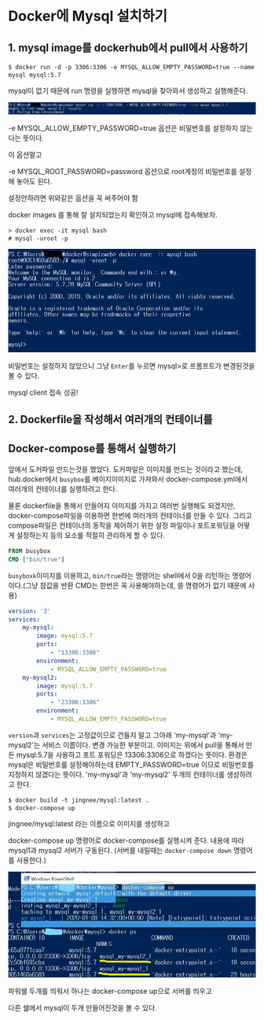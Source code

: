 # Docker에 Mysql 설치하기

## 1. mysql image를 dockerhub에서 pull에서 사용하기

```shell
$ docker run -d -p 3306:3306 -e MYSQL_ALLOW_EMPTY_PASSWORD=true --name mysql mysql:5.7
```

mysql이 없기 때문에 run 명령을 실행하면 mysql을 찾아와서 생성하고 실행해준다.

![](./pic/mysql설치.png)

-e MYSQL_ALLOW_EMPTY_PASSWORD=true 옵션은 비밀번호를 설정하지 않는다는 뜻이다.

이 옵션말고 

-e MYSQL_ROOT_PASSWORD=password 옵션으로 root계정의 비밀번호를 설정해 놓아도 된다.

설정안하려면 위와같은 옵션을 꼭 써주어야 함



docker images 를 통해 잘 설치되었는지 확인하고 mysql에 접속해보자.

```shell
> docker exec -it mysql bash
# mysql -uroot -p
```

![](./pic/mysql접속.png)

비밀번호는 설정하지 않았으니 그냥 `Enter`를 누르면 mysql>로 프롬프트가 변경된것을 볼 수 있다.

mysql client 접속 성공!



## 2. Dockerfile을 작성해서 여러개의 컨테이너를 

## Docker-compose를 통해서 실행하기

앞에서 도커파일 만드는것을 했었다. 도커파일은 이미지를 만드는 것이라고 했는데, hub.docker에서 `busybox`를 베이지이미지로 가져와서 docker-compose.yml에서 여러개의 컨테이너를 실행하려고 한다.

물론 dockerfile을 통해서 만들어지 이미지를 가지고 여러번 실행해도 되겠지만, docker-compose파일을 이용하면 한번에 여러개의 컨테이너를 만들 수 있다. 그리고 compose파일은 컨테이너의 동작을 제어하기 위한 설정 파일이나 포트포워딩을 어떻게 설정하는지 등의 요소를 적절히 관리하게 할 수 있다.

```dockerfile
FROM busybox
CMD ["bin/true"]
```

`busyboxk`이미지를 이용하고, `bin/true`라는 명령어는 shell에서 0을 리턴하는 명령어이다.(그냥 참값을 반환 CMD는 한번은 꼭 사용해야하는데, 쓸 명령어가 없기 때문에 사용)

```yml
version: '3'
services:
    my-mysql:
        image: mysql:5.7
        ports:
            - "13306:3306"
        environment:
            - MYSQL_ALLOW_EMPTY_PASSWORD=true
    my-mysql2:
        image: mysql:5.7
        ports:
            - "23306:3306"
        environment:
            - MYSQL_ALLOW_EMPTY_PASSWORD=true
```

`version`과 `services`는 고정값이므로 건들지 말고 그아래 'my-mysql'과 'my-mysql2'는 서비스 이름이다. 변경 가능한 부분이고. 이미지는 위에서 pull을 통해서 만든 mysql:5.7을 사용하고 포트 포워딩은 13306:3306으로 하겠다는 뜻이다. 환경은 mysql은 비밀번호를 설정해야하는데 EMPTY_PASSWORD=true 이므로 비밀번호를 지정하지 않겠다는 뜻이다. 'my-mysql'과 'my-mysql2' 두개의 컨테이너를 생성하려고 한다.



```shell
$ docker build -t jingnee/mysql:latest .
$ docker-compose up
```

jingnee/mysql:latest 라는 이름으로 이미지를 생성하고

docker-compose up 명령어로 docker-compose를 실행시켜 준다. 내용에 따라 mysql1과 mysql2 서버가 구동된다. (서버를 내릴때는 `docker-compose down` 명령어를 사용한다.)

![](./pic/docker-compose.jpg)

파워쉘 두개를 띄워서 하나는 docker-compose up으로 서버를 띄우고

다른 쉘에서 mysql이 두개 만들어진것을 볼 수 있다.



